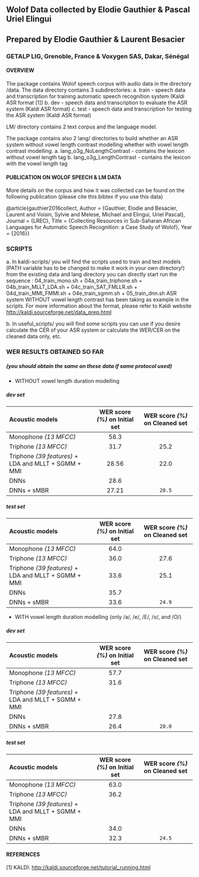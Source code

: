 ## Wolof Data collected by Elodie Gauthier & Pascal Uriel Elingui 
## Prepared by Elodie Gauthier & Laurent Besacier
### GETALP LIG, Grenoble, France & Voxygen SAS, Dakar, Sénégal


#### OVERVIEW
The package contains Wolof speech corpus with audio data in the directory /data. The data directory contains 3 subdirectories:
a. train - speech data and transcription for training automatic speech recognition system (Kaldi ASR format [1])
b. dev - speech data and transcription to evaluate the ASR system (Kaldi ASR format)
c. test - speech data and transcription for testing the ASR system (Kaldi ASR format)

LM/ directory contains 2 text corpus and the language model.

The package contains also 2 lang/ directories to build whether an ASR system without vowel length contrast modelling whether with vowel length contrast modelling.
a. lang_o3g_NoLengthContrast - contains the lexicon without vowel length tag
b. lang_o3g_LengthContrast  - contains the lexicon with the vowel length tag

#### PUBLICATION ON WOLOF SPEECH & LM DATA
More details on the corpus and how it was collected can be found on the following publication (please cite this bibtex if you use this data)

  @article{gauthier2016collect,
	Author = {Gauthier, Elodie and Besacier, Laurent and Voisin, Sylvie and Melese, Michael and Elingui, Uriel Pascal},
	Journal = {LREC},
	Title = {Collecting Resources in Sub-Saharan African Languages for Automatic Speech Recognition: a Case Study of Wolof},
	Year = {2016}}


### SCRIPTS
a. In kaldi-scripts/ you will find the scripts used to train and test models
(PATH variable has to be changed to make it work in your own directory!)
from the existing data and lang directory you can directly start run the sequence : 04_train_mono.sh + 04a_train_triphone.sh + 04b_train_MLLT_LDA.sh + 04c_train_SAT_FMLLR.sh + 04d_train_MMI_FMMI.sh + 04e_train_sgmm.sh + 05_train_dnn.sh
ASR system WITHOUT vowel length contrast has been taking as example in the scripts.
For more information about the format, please refer to Kaldi website http://kaldi.sourceforge.net/data_prep.html

b. In useful_scripts/ you will find some scripts you can use if you desire calculate the CER of your ASR system or calculate the WER/CER on the cleaned data only, etc.

### WER RESULTS OBTAINED SO FAR 
##### (you should obtain the same on these data if same protocol used)

+ WITHOUT vowel length duration modelling

##### dev set
Acoustic models        | WER score *(%)* on **Initial** set  | WER score *(%)* on **Cleaned** set      |
:--------------------- |:-----------------------------------:| :--------------------------------------:|
Monophone *(13 MFCC)*  |                58.3                 |                                         |
Triphone *(13 MFCC)*   |                31.7                 |                 25.2                    |
Triphone *(39 features)* + LDA and MLLT + SGMM + MMI |     28.56      |        22.0                    |
DNNs                   |                28.6                 |                                         |
DNNs + sMBR            |                27.21                |                `20.5`                   |

##### test set
Acoustic models        | WER score *(%)* on **Initial** set  | WER score *(%)* on **Cleaned** set       |
:--------------------- |:-----------------------------------:| :---------------------------------------:|
Monophone *(13 MFCC)*  |                64.0                 |                                          |
Triphone *(13 MFCC)*   |                36.0                 |                 27.6                     |
Triphone *(39 features)* + LDA and MLLT + SGMM + MMI  |     33.6      |        25.1                     |
DNNs                   |                35.7                 |                                          |
DNNs + sMBR            |                33.6                 |                 `24.9`                   |

+ WITH vowel length duration modelling (only /a/, /e/, /E/, /o/, and /O/)

##### dev set
Acoustic models        | WER score *(%)* on **Initial** set  | WER score *(%)* on **Cleaned** set       |
:--------------------- |:-----------------------------------:| :---------------------------------------:|
Monophone *(13 MFCC)*  |                57.7                 |                                          |
Triphone *(13 MFCC)*   |                31.6                 |                                          |
Triphone *(39 features)* + LDA and MLLT + SGMM + MMI  |                      |                          |
DNNs                   |                27.8                 |                                          |
DNNs + sMBR            |                26.4                 |                 `20.0`                   |

##### test set
Acoustic models        | WER score *(%)* on **Initial** set  | WER score *(%)* on **Cleaned** set       |
:--------------------- |:-----------------------------------:| :---------------------------------------:|
Monophone *(13 MFCC)*  |                63.0                 |                                          |
Triphone *(13 MFCC)*   |                36.2                 |                                          |
Triphone *(39 features)* + LDA and MLLT + SGMM + MMI  |                      |                          |
DNNs                   |                34.0                 |                                          |
DNNs + sMBR            |                32.3                 |                 `24.5`                   |


#### REFERENCES
[1] KALDI: http://kaldi.sourceforge.net/tutorial_running.html
